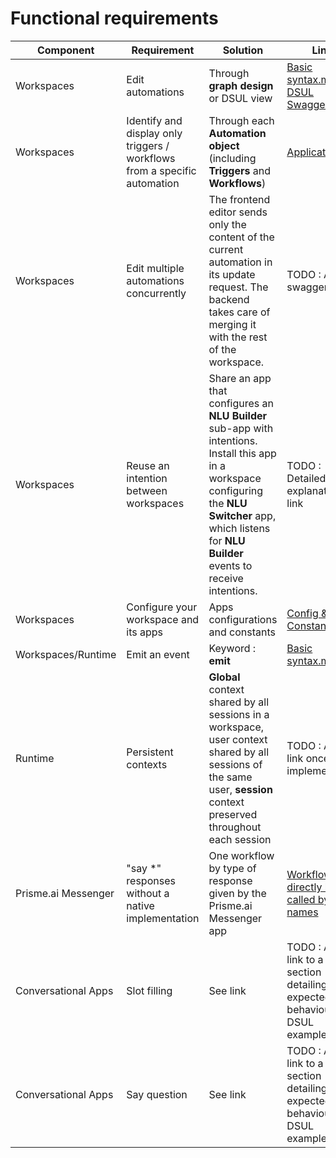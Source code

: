 # Functional requirements
| Component | Requirement | Solution | Link |
|-----------|-------------|----------|------|
| Workspaces | Edit automations | Through **graph design** or DSUL view | [Basic syntax.md](https://gitlab.com/prisme.ai/dsul/-/blob/main/specifications/Basic%20syntax.md) and [DSUL Swagger](https://gitlab.com/prisme.ai/dsul/-/blob/main/specifications/swagger.yml) |
| Workspaces | Identify and display only triggers / workflows from a specific automation | Through each **Automation object** (including **Triggers** and **Workflows**) | [Application.md](https://gitlab.com/prisme.ai/dsul/-/blob/main/specifications/Application.md) |
| Workspaces | Edit multiple automations concurrently | The frontend editor sends only the content of the current automation in its update request. The backend takes care of merging it with the rest of the workspace. | TODO : API swagger link |
| Workspaces | Reuse an intention between workspaces | Share an app that configures an **NLU Builder** sub-app with intentions. Install this app in a workspace configuring the **NLU Switcher** app, which listens for **NLU Builder** events to receive intentions. | TODO : Detailed explanation link |
| Workspaces | Configure your workspace and its apps | Apps configurations and constants | [Config & Constants](https://gitlab.com/prisme.ai/dsul/-/blob/main/specifications/WIP%20Configuration%20and%20Constants.md) |
| Workspaces/Runtime | Emit an event | Keyword : **emit** | [Basic syntax.md](https://gitlab.com/prisme.ai/dsul/-/blob/main/specifications/Basic%20syntax.md) |
| Runtime | Persistent contexts | **Global** context shared by all sessions in a workspace, user context shared by all sessions of the same user, **session** context preserved throughout each session | TODO : Add a link once implemented. |
| Prisme.ai Messenger | "say \*" responses without a native implementation | One workflow by type of response given by the Prisme.ai Messenger app | [Workflows can directly be called by their names](https://gitlab.com/prisme.ai/dsul/-/blob/main/specifications/Basic%20syntax.md) |
| Conversational Apps | Slot filling | See link | TODO : Add a link to a section detailing the expected behaviour or a DSUL example. |
| Conversational Apps | Say question | See link | TODO : Add a link to a section detailing the expected behaviour or a DSUL example. |

# 
